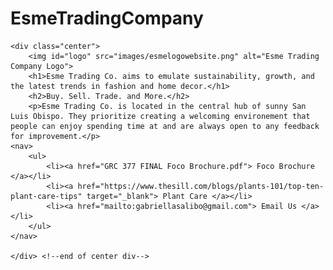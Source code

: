 # EsmeTradingCompany
<!DOCTYPE HTML>
<html>

<head>
    <link rel="stylesheet" href="https://use.typekit.net/qfv6jlu.css">
<meta charset=”UTF-8”>

<!-- THE TITLE WILL APPEAR IN THE BROWSER WINDOW OR TAB -->
<title>Esme Trading Company</title>

<!-- THIS LINKS YOUR CSS STYLESHEET TO YOUR HTML PAGE -->
<link rel="stylesheet" type="text/css" href="styles-contact.css"
</head>

<body>

    <div class="center">
        <img id="logo" src="images/esmelogowebsite.png" alt="Esme Trading Company Logo">
        <h1>Esme Trading Co. aims to emulate sustainability, growth, and the latest trends in fashion and home decor.</h1>
        <h2>Buy. Sell. Trade. and More.</h2>
        <p>Esme Trading Co. is located in the central hub of sunny San Luis Obispo. They prioritize creating a welcoming environement that people can enjoy spending time at and are always open to any feedback for improvement.</p>
    <nav>
        <ul>
            <li><a href="GRC 377 FINAL Foco Brochure.pdf"> Foco Brochure </a></li>
            <li><a href="https://www.thesill.com/blogs/plants-101/top-ten-plant-care-tips" target="_blank"> Plant Care </a></li>
            <li><a href="mailto:gabriellasalibo@gmail.com"> Email Us </a></li>
        </ul>
    </nav>

    </div> <!--end of center div-->

</body>
</body>

</body>

</html>
